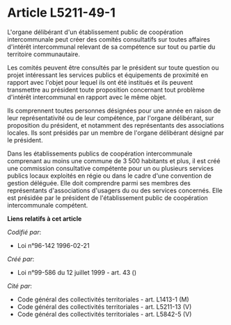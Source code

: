 # Article L5211-49-1

L'organe délibérant d'un établissement public de coopération intercommunale peut créer des comités consultatifs sur toutes
affaires d'intérêt intercommunal relevant de sa compétence sur tout ou partie du territoire communautaire.

Les comités peuvent être consultés par le président sur toute question ou projet intéressant les services publics et
équipements de proximité en rapport avec l'objet pour lequel ils ont été institués et ils peuvent transmettre au président
toute proposition concernant tout problème d'intérêt intercommunal en rapport avec le même objet.

Ils comprennent toutes personnes désignées pour une année en raison de leur représentativité ou de leur compétence, par
l'organe délibérant, sur proposition du président, et notamment des représentants des associations locales. Ils sont présidés
par un membre de l'organe délibérant désigné par le président.

Dans les établissements publics de coopération intercommunale comprenant au moins une commune de 3 500 habitants et plus, il
est créé une commission consultative compétente pour un ou plusieurs services publics locaux exploités en régie ou dans le
cadre d'une convention de gestion déléguée. Elle doit comprendre parmi ses membres des représentants d'associations d'usagers
du ou des services concernés. Elle est présidée par le président de l'établissement public de coopération intercommunale
compétent.

**Liens relatifs à cet article**

_Codifié par_:

  - Loi n°96-142 1996-02-21

_Créé par_:

  - Loi n°99-586 du 12 juillet 1999 - art. 43 ()

_Cité par_:

  - Code général des collectivités territoriales - art. L1413-1 (M)
  - Code général des collectivités territoriales - art. L5211-13 (V)
  - Code général des collectivités territoriales - art. L5842-5 (V)

